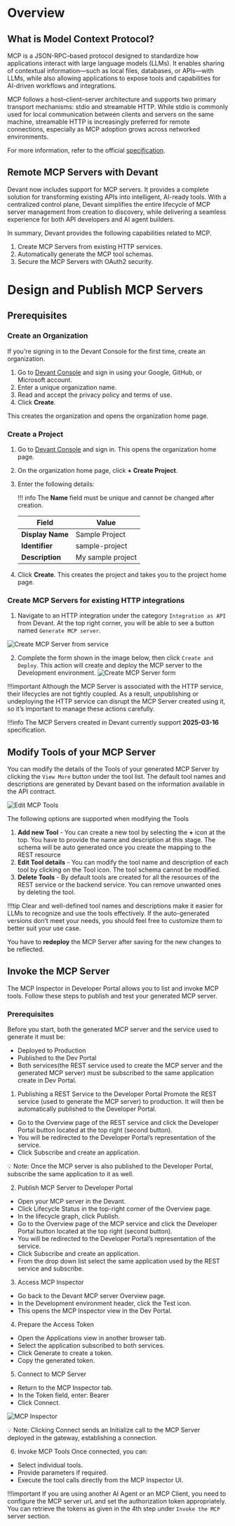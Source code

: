 # Overview

## What is Model Context Protocol?

MCP is a JSON-RPC–based protocol designed to standardize how applications interact with large language models (LLMs). It enables sharing of contextual information—such as local files, databases, or APIs—with LLMs, while also allowing applications to expose tools and capabilities for AI-driven workflows and integrations.

MCP follows a host–client–server architecture and supports two primary transport mechanisms: stdio and streamable HTTP. While stdio is commonly used for local communication between clients and servers on the same machine, streamable HTTP is increasingly preferred for remote connections, especially as MCP adoption grows across networked environments. 

For more information, refer to the official [specification](https://modelcontextprotocol.io/introduction).

## Remote MCP Servers with Devant

Devant now includes support for MCP servers. It provides a complete solution for transforming existing APIs into intelligent, AI-ready tools. With a centralized control plane, Devant simplifies the entire lifecycle of MCP server management from creation to discovery, while delivering a seamless experience for both API developers and AI agent builders.  

In summary, Devant provides the following capabilities related to MCP.

1. Create MCP Servers from existing HTTP services.
2. Automatically generate the MCP tool schemas.
3. Secure the MCP Servers with OAuth2 security.

# Design and Publish MCP Servers

## Prerequisites

### Create an Organization

If you're signing in to the Devant Console for the first time, create an organization.

1. Go to [Devant Console](https://console.devant.dev/) and sign in using your Google, GitHub, or Microsoft account.
2. Enter a unique organization name.
3. Read and accept the privacy policy and terms of use.
4. Click **Create**.

This creates the organization and opens the organization home page.

### Create a Project

1. Go to [Devant Console](https://console.devant.dev/) and sign in. This opens the organization home page.
2. On the organization home page, click **+ Create Project**.
3. Enter the following details:

    !!! info
        The **Name** field must be unique and cannot be changed after creation.

    | **Field**        | **Value**         |
    | ---------------- | ----------------- |
    | **Display Name** | Sample Project    |
    | **Identifier**   | sample-project    |
    | **Description**  | My sample project |

4. Click **Create**. This creates the project and takes you to the project home page.

### Create MCP Servers for existing HTTP integrations

1. Navigate to an HTTP integration under the category `Integration as API` from Devant. At the top right corner, you will be able to see a button named `Generate MCP server`. 

![Create MCP Server from service](../assets/img/mcp/generate-mcp.png)

2. Complete the form shown in the image below, then click `Create and Deploy`. This action will create and deploy the MCP server to the Development environment.
![Create MCP Server form](../assets/img/mcp/create-mcp-form.png)

!!!important
    Although the MCP Server is associated with the HTTP service, their lifecycles are not tightly coupled. As a result, unpublishing or undeploying the HTTP service can disrupt the MCP Server created using it, so it’s important to manage these actions carefully.

!!!info
    The MCP Servers created in Devant currently support  **2025-03-16** specification.

## Modify Tools of your MCP Server

You can modify the details of the Tools of your generated MCP Server by clicking the `View More` button under the tool list. The default tool names and descriptions are generated by Devant based on the information available in the API contract.

![Edit MCP Tools](../assets/img/mcp/mcp-tools.png)

The following options are supported when modifying the Tools

1. **Add new Tool** - You can create a new tool by selecting the **+** icon at the top. You have to provide the name and description at this stage. The schema will be auto generated once  you create the mapping to the REST resource
2. **Edit Tool details** - You can modify the tool name and description of each tool by clicking on the Tool icon. The tool schema cannot be modified.
3. **Delete Tools** - By default tools are created for all the resources of the REST service or the backend service. You can remove unwanted ones by deleting the tool.

!!!tip
    Clear and well-defined tool names and descriptions make it easier for LLMs to recognize and use the tools effectively. If the auto-generated versions don’t meet your needs, you should feel free to customize them to better suit your use case.

You have to **redeploy** the MCP Server after saving for the new changes to be reflected.

## Invoke the MCP Server

The MCP Inspector in Developer Portal allows you to list and invoke MCP tools. Follow these steps to publish and test your generated MCP server.

### Prerequisites
 Before you start, both the generated MCP server and the service used to generate it must be:
 - Deployed to Production
 - Published to the Dev Portal
 - Both services(the REST service used to create the MCP server and the generated MCP server) must be subscribed to the same application create in Dev Portal.

1. Publishing a REST Service to the Developer Portal
 Promote the REST service (used to generate the MCP server) to production. It will then be automatically published to the Developer Portal.
 - Go to the Overview page of the REST service and click the Developer Portal button located at the top right (second button).
 - You will be redirected to the Developer Portal’s representation of the service.
 - Click Subscribe and create an application.

💡 Note: Once the MCP server is also published to the Developer Portal, subscribe the same application to it as well.

2. Publish MCP Server to Developer Portal
 - Open your MCP server in the Devant.
 - Click Lifecycle Status in the top-right corner of the Overview page.
 - In the lifecycle graph, click Publish.
 - Go to the Overview page of the MCP service and click the Developer Portal button located at the top right (second button).
 - You will be redirected to the Developer Portal’s representation of the service.
 - Click Subscribe and create an application.
 - From the drop down list select the same application used by the REST service and subscribe.

3. Access MCP Inspector
 - Go back to the Devant MCP server Overview page.
 - In the Development environment header, click the Test icon.
 - This opens the MCP Inspector view in the Dev Portal.

4. Prepare the Access Token
 - Open the Applications view in another browser tab.
 - Select the application subscribed to both services.
 - Click Generate to create a token.
 - Copy the generated token.

5. Connect to MCP Server
 - Return to the MCP Inspector tab.
 - In the Token field, enter: Bearer <copied token>
 - Click Connect.

 ![MCP Inspector](../assets/img/mcp/mcp-inspector.png)

💡 Note: Clicking Connect sends an Initialize call to the MCP Server deployed in the gateway, establishing a connection.

6. Invoke MCP Tools
 Once connected, you can:
 - Select individual tools.
 - Provide parameters if required.
 - Execute the tool calls directly from the MCP Inspector UI.

!!!important
    If you are using another AI Agent or an MCP Client, you need to configure the MCP server urL and set the authorization token appropriately. You can retrieve the tokens as given in the 4th step under `Invoke the MCP` server section.
